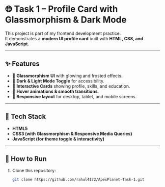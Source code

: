# 🌐 Task 1 – Profile Card with Glassmorphism & Dark Mode

This project is part of my frontend development practice.  
It demonstrates a **modern UI profile card** built with **HTML, CSS, and JavaScript**.

---

## ✨ Features
- 🔹 **Glassmorphism UI** with glowing and frosted effects.  
- 🔹 **Dark & Light Mode Toggle** for accessibility.  
- 🔹 **Interactive Cards** showing profile, skills, and education.  
- 🔹 **Hover animations & smooth transitions**.  
- 🔹 **Responsive layout** for desktop, tablet, and mobile screens.  

---

## 📂 Tech Stack
- **HTML5**  
- **CSS3 (with Glassmorphism & Responsive Media Queries)**  
- **JavaScript (for theme toggle & interactivity)**  

---

## 🚀 How to Run
1. Clone this repository:  
   ```bash
   git clone https://github.com/rahul4172/ApexPlanet-Task-1.git
